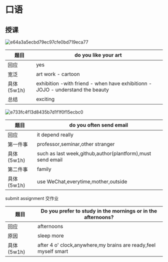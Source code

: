 # 口语
## 授课
![e64a3a5ecbd79ec97cfe0bd719eca77](https://user-images.githubusercontent.com/44770623/179336804-481287bc-6cfc-496f-8638-203d34e0c624.jpg)

| 题目 | do you like your art |
| --- | --- |
| 回应 | yes |
| 宽泛 | art work - cartoon |
| 具体(5w1h) | exhibition -with friend - when have exhibitionn - JOJO - understand the beauty |
| 总结 | exciting |

![e733fc4f13d8435b7d1f1f0f15ecbc0](https://user-images.githubusercontent.com/44770623/179337033-91958af3-6179-4cd1-8b45-5370d13ade20.jpg)

| 题目 | do you often send email |
| --- | --- |
| 回应 | it depend really |
| 第一件事 | professor,seminar,other stranger |
| 具体(5w1h) | such as last week,github,author(plantform),must send email |
| 第二件事 | family |
| 具体(5w1h) | use WeChat,everytime,mother,outside |

submit assignment 交作业

| 题目 | Do you prefer to study in the mornings or in the afternoons? |
| --- | --- |
| 回应 | afternoons |
| 原因 | sleep more  |
| 具体(5w1h) | after 4 o' clock,anywhere,my brains are ready,feel myself smart |

